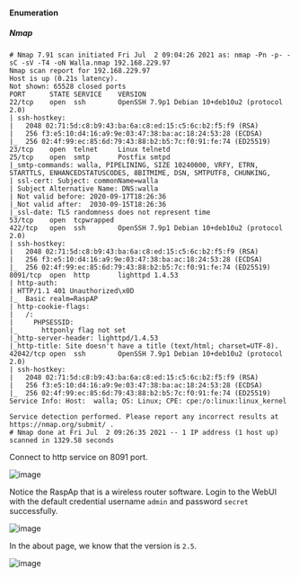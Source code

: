 #### Enumeration

##### Nmap

```
# Nmap 7.91 scan initiated Fri Jul  2 09:04:26 2021 as: nmap -Pn -p- -sC -sV -T4 -oN Walla.nmap 192.168.229.97
Nmap scan report for 192.168.229.97
Host is up (0.21s latency).
Not shown: 65528 closed ports
PORT      STATE SERVICE    VERSION
22/tcp    open  ssh        OpenSSH 7.9p1 Debian 10+deb10u2 (protocol 2.0)
| ssh-hostkey: 
|   2048 02:71:5d:c8:b9:43:ba:6a:c8:ed:15:c5:6c:b2:f5:f9 (RSA)
|   256 f3:e5:10:d4:16:a9:9e:03:47:38:ba:ac:18:24:53:28 (ECDSA)
|_  256 02:4f:99:ec:85:6d:79:43:88:b2:b5:7c:f0:91:fe:74 (ED25519)
23/tcp    open  telnet     Linux telnetd
25/tcp    open  smtp       Postfix smtpd
|_smtp-commands: walla, PIPELINING, SIZE 10240000, VRFY, ETRN, STARTTLS, ENHANCEDSTATUSCODES, 8BITMIME, DSN, SMTPUTF8, CHUNKING, 
| ssl-cert: Subject: commonName=walla
| Subject Alternative Name: DNS:walla
| Not valid before: 2020-09-17T18:26:36
|_Not valid after:  2030-09-15T18:26:36
|_ssl-date: TLS randomness does not represent time
53/tcp    open  tcpwrapped
422/tcp   open  ssh        OpenSSH 7.9p1 Debian 10+deb10u2 (protocol 2.0)
| ssh-hostkey: 
|   2048 02:71:5d:c8:b9:43:ba:6a:c8:ed:15:c5:6c:b2:f5:f9 (RSA)
|   256 f3:e5:10:d4:16:a9:9e:03:47:38:ba:ac:18:24:53:28 (ECDSA)
|_  256 02:4f:99:ec:85:6d:79:43:88:b2:b5:7c:f0:91:fe:74 (ED25519)
8091/tcp  open  http       lighttpd 1.4.53
| http-auth: 
| HTTP/1.1 401 Unauthorized\x0D
|_  Basic realm=RaspAP
| http-cookie-flags: 
|   /: 
|     PHPSESSID: 
|_      httponly flag not set
|_http-server-header: lighttpd/1.4.53
|_http-title: Site doesn't have a title (text/html; charset=UTF-8).
42042/tcp open  ssh        OpenSSH 7.9p1 Debian 10+deb10u2 (protocol 2.0)
| ssh-hostkey: 
|   2048 02:71:5d:c8:b9:43:ba:6a:c8:ed:15:c5:6c:b2:f5:f9 (RSA)
|   256 f3:e5:10:d4:16:a9:9e:03:47:38:ba:ac:18:24:53:28 (ECDSA)
|_  256 02:4f:99:ec:85:6d:79:43:88:b2:b5:7c:f0:91:fe:74 (ED25519)
Service Info: Host:  walla; OS: Linux; CPE: cpe:/o:linux:linux_kernel

Service detection performed. Please report any incorrect results at https://nmap.org/submit/ .
# Nmap done at Fri Jul  2 09:26:35 2021 -- 1 IP address (1 host up) scanned in 1329.58 seconds
```

Connect to http service on 8091 port.

![image](https://github.com/tedchen0001/OSCP-Notes/blob/master/Off_Sec_PG/Pic/Walla/Walla_2021.07.10_00h38m46s_001_.png)

Notice the RaspAp that is a wireless router software. Login to the WebUI with the default credential username `admin` and password `secret` successfully.

![image](https://github.com/tedchen0001/OSCP-Notes/blob/master/Off_Sec_PG/Pic/Walla/Walla_2021.07.10_01h03m31s_002_.png)

In the about page, we know that the version is `2.5`.

![image](https://github.com/tedchen0001/OSCP-Notes/blob/master/Off_Sec_PG/Pic/Walla/Walla_2021.07.10_01h06m13s_003_.png)

